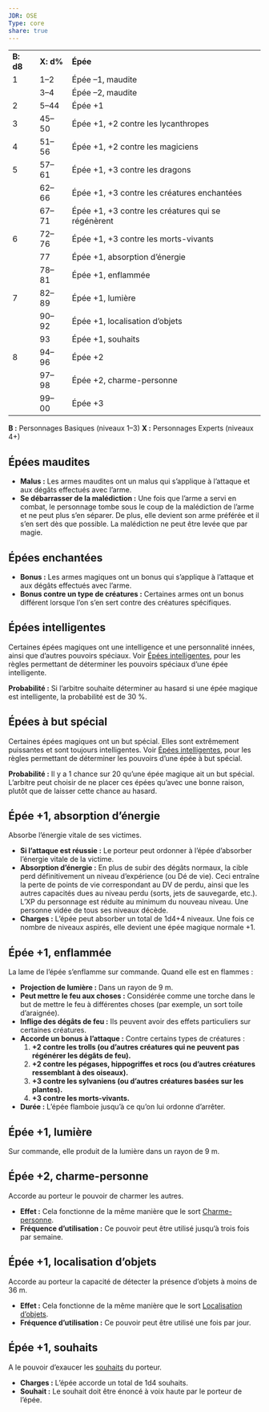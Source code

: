 ```yaml
---
JDR: OSE
Type: core
share: true
---
```


|           |           |                                                    |
| --------- | --------- | -------------------------------------------------- |
| **B: d8** | **X: d%** | **Épée**                                           |
| 1         | 1–2       | Épée –1, maudite                                   |
|           | 3–4       | Épée –2, maudite                                   |
| 2         | 5–44      | Épée +1                                            |
| 3         | 45–50     | Épée +1, +2 contre les lycanthropes                |
| 4         | 51–56     | Épée +1, +2 contre les magiciens                   |
| 5         | 57–61     | Épée +1, +3 contre les dragons                     |
|           | 62–66     | Épée +1, +3 contre les créatures enchantées        |
|           | 67–71     | Épée +1, +3 contre les créatures qui se régénèrent |
| 6         | 72–76     | Épée +1, +3 contre les morts-vivants               |
|           | 77        | Épée +1, absorption d’énergie                      |
|           | 78–81     | Épée +1, enflammée                                 |
| 7         | 82–89     | Épée +1, lumière                                   |
|           | 90–92     | Épée +1, localisation d’objets                     |
|           | 93        | Épée +1, souhaits                                  |
| 8         | 94–96     | Épée +2                                            |
|           | 97–98     | Épée +2, charme-personne                           |
|           | 99–00     | Épée +3                                            |

**B :** Personnages Basiques (niveaux 1–3) **X :** Personnages Experts (niveaux 4+)

## Épées maudites

- **Malus :** Les armes maudites ont un malus qui s’applique à l’attaque et aux dégâts effectués avec l’arme.
- **Se débarrasser de la malédiction :** Une fois que l’arme a servi en combat, le personnage tombe sous le coup de la malédiction de l’arme et ne peut plus s’en séparer. De plus, elle devient son arme préférée et il s’en sert dès que possible. La malédiction ne peut être levée que par magie.

## Épées enchantées

- **Bonus :** Les armes magiques ont un bonus qui s’applique à l’attaque et aux dégâts effectués avec l’arme.
- **Bonus contre un type de créatures :** Certaines armes ont un bonus différent lorsque l’on s’en sert contre des créatures spécifiques.

## Épées intelligentes

Certaines épées magiques ont une intelligence et une personnalité innées, ainsi que d’autres pouvoirs spéciaux. Voir [Épées intelligentes](https://oldschoolessentials.necroticgnome.com/fr/srd/index.php/%C3%89p%C3%A9es_intelligentes "Épées intelligentes"), pour les règles permettant de déterminer les pouvoirs spéciaux d’une épée intelligente.

**Probabilité :** Si l’arbitre souhaite déterminer au hasard si une épée magique est intelligente, la probabilité est de 30 %.

## Épées à but spécial

Certaines épées magiques ont un but spécial. Elles sont extrêmement puissantes et sont toujours intelligentes. Voir [Épées intelligentes](https://oldschoolessentials.necroticgnome.com/fr/srd/index.php/%C3%89p%C3%A9es_intelligentes "Épées intelligentes"), pour les règles permettant de déterminer les pouvoirs d’une épée à but spécial.

**Probabilité :** Il y a 1 chance sur 20 qu’une épée magique ait un but spécial. L’arbitre peut choisir de ne placer ces épées qu’avec une bonne raison, plutôt que de laisser cette chance au hasard.

## Épée +1, absorption d’énergie

Absorbe l’énergie vitale de ses victimes.

- **Si l’attaque est réussie :** Le porteur peut ordonner à l’épée d’absorber l’énergie vitale de la victime.
- **Absorption d’énergie :** En plus de subir des dégâts normaux, la cible perd définitivement un niveau d’expérience (ou Dé de vie). Ceci entraîne la perte de points de vie correspondant au DV de perdu, ainsi que les autres capacités dues au niveau perdu (sorts, jets de sauvegarde, etc.). L’XP du personnage est réduite au minimum du nouveau niveau. Une personne vidée de tous ses niveaux décède.
- **Charges :** L’épée peut absorber un total de 1d4+4 niveaux. Une fois ce nombre de niveaux aspirés, elle devient une épée magique normale +1.

## Épée +1, enflammée

La lame de l’épée s’enflamme sur commande. Quand elle est en flammes :

- **Projection de lumière :** Dans un rayon de 9 m.
- **Peut mettre le feu aux choses :** Considérée comme une torche dans le but de mettre le feu à différentes choses (par exemple, un sort toile d’araignée).
- **Inflige des dégâts de feu :** Ils peuvent avoir des effets particuliers sur certaines créatures.
- **Accorde un bonus à l’attaque :** Contre certains types de créatures :
    1. **+2 contre les trolls (ou d’autres créatures qui ne peuvent pas régénérer les dégâts de feu).**
    2. **+2 contre les pégases, hippogriffes et rocs (ou d’autres créatures ressemblant à des oiseaux).**
    3. **+3 contre les sylvaniens (ou d’autres créatures basées sur les plantes).**
    4. **+3 contre les morts-vivants.**
- **Durée :** L’épée flamboie jusqu’à ce qu’on lui ordonne d’arrêter.

## Épée +1, lumière

Sur commande, elle produit de la lumière dans un rayon de 9 m.

## Épée +2, charme-personne

Accorde au porteur le pouvoir de charmer les autres.

- **Effet :** Cela fonctionne de la même manière que le sort [Charme-personne](https://oldschoolessentials.necroticgnome.com/fr/srd/index.php/Charme-personne "Charme-personne").
- **Fréquence d’utilisation :** Ce pouvoir peut être utilisé jusqu’à trois fois par semaine.

## Épée +1, localisation d’objets

Accorde au porteur la capacité de détecter la présence d’objets à moins de 36 m.

- **Effet :** Cela fonctionne de la même manière que le sort [Localisation d’objets](https://oldschoolessentials.necroticgnome.com/fr/srd/index.php/Localisation_d%E2%80%99objets_(M) "Localisation d’objets (M)").
- **Fréquence d’utilisation :** Ce pouvoir peut être utilisé une fois par jour.

## Épée +1, souhaits

A le pouvoir d’exaucer les [souhaits](https://oldschoolessentials.necroticgnome.com/fr/srd/index.php/Objets_magiques_(g%C3%A9n%C3%A9ralit%C3%A9s)#Souhaits "Objets magiques (généralités)") du porteur.

- **Charges :** L’épée accorde un total de 1d4 souhaits.
- **Souhait :** Le souhait doit être énoncé à voix haute par le porteur de l’épée.